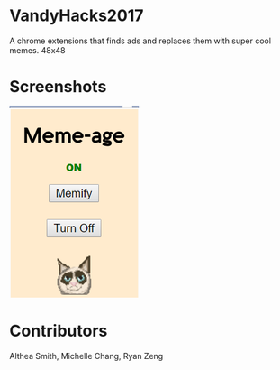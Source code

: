 # VandyHacks2017
A chrome extensions that finds ads and replaces them with super cool memes. 
48x48

# Screenshots

![Main Screen](screenShot4.png)

# Contributors
Althea Smith, 
Michelle Chang, 
Ryan Zeng
